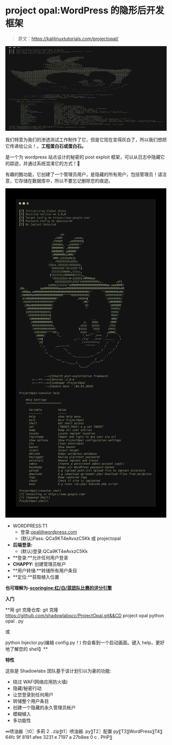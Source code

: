 # project opal:WordPress 的隐形后开发框架

> 原文：<https://kalilinuxtutorials.com/projectopal/>

[![ProjectOpal : Stealth Post-Exploitation Framework For WordPress](img/fee274c64309614ae4a7ac9b3e82e340.png "ProjectOpal : Stealth Post-Exploitation Framework For WordPress")](https://1.bp.blogspot.com/-Cu-p4wIauvU/Xn-Z1k0HBYI/AAAAAAAAFwE/vnXfl1yc7jQqf3bhEHaXeoU1VZuVo93rgCLcBGAsYHQ/s1600/ProjectOpal%25281%2529.png)

我们特意为我们的渗透测试工作制作了它，但是它现在变得灰白了，所以我们想把它传递给公众！。**工程蛋白石或蛋白石。**

是一个为 wordpress 站点设计的秘密的 post exploit 框架，可以从日志中隐藏它的踪迹，并通过系统混淆它的方式！🙂

有趣的酷功能，它创建了一个管理员用户，是隐藏的所有用户，包括管理员！请注意，它存储在数据库中，所以不要忘记删除您的痕迹。

![](img/e5ffbcf0631e69d42758365d800355d1.png)

*   WORDPRESS:T1
    *   登录:opal@wordpress.com
    *   (默认)Pass: QCa9KT4eAvxzC5Kk 或 projectopal
*   **后端登录:**
    *   (默认)登录:QCa9KT4eAvxzC5Kk
*   **登录:**允许任何用户登录
*   **CHAPPY:** 创建管理员帐户
*   **用户转储:**转储所有用户条目
*   **定位:**获取植入位置

**也可理解为-[scoringine:红/白/蓝团队比赛的评分引擎](https://kalilinuxtutorials.com/scoringengine/)**

**入门**

**用 git 克隆仓库:
git 克隆 https://github.com/shadowlabscc/ProjectOpal.git&&CD project opal
python opal . py

或

python Injector.py(编辑 config.py！)
你会看到一个启动画面。键入 help，更好地了解您的 shell】**

**特性**

这些是 Shadowlabs 团队基于该计划引以为豪的功能:

*   绕过 WAF(网络应用防火墙)
*   隐藏/秘密行动
*   让您登录到任何用户
*   转储整个用户条目
*   创建一个隐藏的永久管理员帐户
*   模糊植入
*   多功能性

∞喷油器〖t0〗多莉 2 . zip〗t1〗喷油器. py〗T2〗配置 py〖T3〗WordPress〗T4〗64fc 9f 8191 afee 3231 e 7197 a 27b8ee 0 c . PHP〗